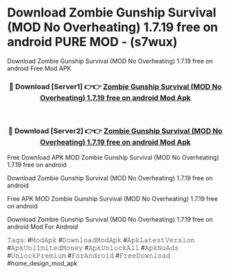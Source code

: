 # Download Zombie Gunship Survival (MOD No Overheating) 1.7.19 free on android PURE MOD - (s7wux)
Download Zombie Gunship Survival (MOD No Overheating) 1.7.19 free on android Free Mod APK

<div align="center">
<h3>🔴 Download [Server1] 👉👉 <a href="https://apk-comot.site?title=Zombie_Gunship_Survival_(MOD_No_Overheating)_1.7.19_free_on_android">Zombie Gunship Survival (MOD No Overheating) 1.7.19 free on android Mod Apk</a></h3><br>

<h3>🔴 Download [Server2] 👉👉 <a href="https://apk-comot.site?title=Zombie_Gunship_Survival_(MOD_No_Overheating)_1.7.19_free_on_android">Zombie Gunship Survival (MOD No Overheating) 1.7.19 free on android Mod Apk</a></h3>
</div>


Free Download APK MOD Zombie Gunship Survival (MOD No Overheating) 1.7.19 free on android

Download Zombie Gunship Survival (MOD No Overheating) 1.7.19 free on android 

Free APK MOD Zombie Gunship Survival (MOD No Overheating) 1.7.19 free on android 

Download Zombie Gunship Survival (MOD No Overheating) 1.7.19 free on android Mod For Android

𝚃𝚊𝚐𝚜: #𝙼𝚘𝚍𝙰𝚙𝚔 #𝙳𝚘𝚠𝚗𝚕𝚘𝚊𝚍𝙼𝚘𝚍𝙰𝚙𝚔 #𝙰𝚙𝚔𝙻𝚊𝚝𝚎𝚜𝚝𝚅𝚎𝚛𝚜𝚒𝚘𝚗 #𝙰𝚙𝚔𝚄𝚗𝚕𝚒𝚖𝚒𝚝𝚎𝚍𝙼𝚘𝚗𝚎𝚢 #𝙰𝚙𝚔𝚄𝚗𝚕𝚘𝚌𝚔𝙰𝚕𝚕 #𝙰𝚙𝚔𝙽𝚘𝙰𝚍𝚜 #𝚄𝚗𝚕𝚘𝚌𝚔𝙿𝚛𝚎𝚖𝚒𝚞𝚖 #𝙵𝚘𝚛𝙰𝚗𝚍𝚛𝚘𝚒𝚍 #𝙵𝚛𝚎𝚎𝙳𝚘𝚠𝚗𝚕𝚘𝚊𝚍 #home_design_mod_apk